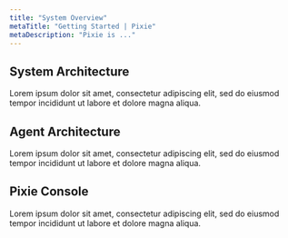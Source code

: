 ```yaml
---
title: "System Overview"
metaTitle: "Getting Started | Pixie"
metaDescription: "Pixie is ..."
---
```


## System Architecture

Lorem ipsum dolor sit amet, consectetur adipiscing elit, sed do eiusmod tempor incididunt ut labore et dolore magna aliqua.


## Agent Architecture

Lorem ipsum dolor sit amet, consectetur adipiscing elit, sed do eiusmod tempor incididunt ut labore et dolore magna aliqua.


## Pixie Console

Lorem ipsum dolor sit amet, consectetur adipiscing elit, sed do eiusmod tempor incididunt ut labore et dolore magna aliqua.
